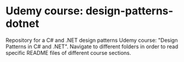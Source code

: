 # Udemy course: design-patterns-dotnet

Repository for a C# and .NET design patterns Udemy course: "Design Patterns in C# and .NET". Navigate to different folders in order to read specific README files of different course sections.

